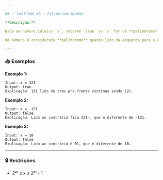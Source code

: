 ```yaml
---

## ✅ LeetCode #9 – Palindrome Number

**Descrição:**

Dado um número inteiro `x`, retorne `true` se `x` for um **palíndromo**, e `false` caso contrário.

Um número é considerado **palíndromo** quando lido da esquerda para a direita é igual à sua leitura da direita para a esquerda.

---
```


### 📥 Exemplos

**Exemplo 1:**

```
Input: x = 121
Output: true
Explicação: 121 lido de trás pra frente continua sendo 121.

```

**Exemplo 2:**

```
Input: x = -121
Output: false
Explicação: Lido ao contrário fica 121-, que é diferente de -121.

```

**Exemplo 3:**

```
Input: x = 10
Output: false
Explicação: Lido ao contrário é 01, que é diferente de 10.

```

---

### 🔒 Restrições

- 2³¹ ≤ x ≤ 2³¹ - 1